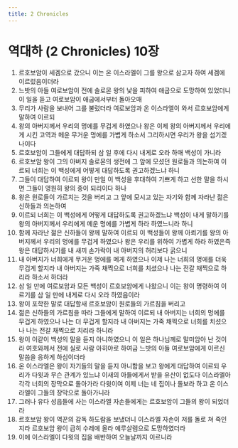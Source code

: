 ```yaml
---
title: 2 Chronicles
---
```


# 역대하 (2 Chronicles) 10장
1. 르호보암이 세겜으로 갔으니 이는 온 이스라엘이 그를 왕으로 삼고자 하여 세겜에 이르렀음이더라
1. 느밧의 아들 여로보암이 전에 솔로몬 왕의 낯을 피하여 애굽으로 도망하여 있었더니 이 일을 듣고 여로보암이 애굽에서부터 돌아오매
1. 무리가 사람을 보내어 그를 불렀더라 여로보암과 온 이스라엘이 와서 르호보암에게 말하여 이르되
1. 왕의 아버지께서 우리의 멍에를 무겁게 하였으나 왕은 이제 왕의 아버지께서 우리에게 시킨 고역과 메운 무거운 멍에를 가볍게 하소서 그리하시면 우리가 왕을 섬기겠나이다
1. 르호보암이 그들에게 대답하되 삼 일 후에 다시 내게로 오라 하매 백성이 가니라
1. 르호보암 왕이 그의 아버지 솔로몬의 생전에 그 앞에 모셨던 원로들과 의논하여 이르되 너희는 이 백성에게 어떻게 대답하도록 권고하겠느냐 하니
1. 그들이 대답하여 이르되 왕이 만일 이 백성을 후대하여 기쁘게 하고 선한 말을 하시면 그들이 영원히 왕의 종이 되리이다 하나
1. 왕은 원로들이 가르치는 것을 버리고 그 앞에 모시고 있는 자기와 함께 자라난 젊은 신하들과 의논하여
1. 이르되 너희는 이 백성에게 어떻게 대답하도록 권고하겠느냐 백성이 내게 말하기를 왕의 아버지께서 우리에게 메운 멍에를 가볍게 하라 하였느니라 하니
1. 함께 자라난 젊은 신하들이 왕께 말하여 이르되 이 백성들이 왕께 아뢰기를 왕의 아버지께서 우리의 멍에를 무겁게 하였으나 왕은 우리를 위하여 가볍게 하라 하였은즉 왕은 대답하시기를 내 새끼 손가락이 내 아버지의 허리보다 굵으니
1. 내 아버지가 너희에게 무거운 멍에를 메게 하였으나 이제 나는 너희의 멍에를 더욱 무겁게 할지라 내 아버지는 가죽 채찍으로 너희를 치셨으나 나는 전갈 채찍으로 하리라 하소서 하더라
1. 삼 일 만에 여로보암과 모든 백성이 르호보암에게 나왔으니 이는 왕이 명령하여 이르기를 삼 일 만에 내게로 다시 오라 하였음이라
1. 왕이 포학한 말로 대답할새 르호보암이 원로들의 가르침을 버리고
1. 젊은 신하들의 가르침을 따라 그들에게 말하여 이르되 내 아버지는 너희의 멍에를 무겁게 하였으나 나는 더 무겁게 할지라 내 아버지는 가죽 채찍으로 너희를 치셨으나 나는 전갈 채찍으로 치리라 하니라
1. 왕이 이같이 백성의 말을 듣지 아니하였으니 이 일은 하나님께로 말미암아 난 것이라 여호와께서 전에 실로 사람 아히야로 하여금 느밧의 아들 여로보암에게 이르신 말씀을 응하게 하심이더라
1. 온 이스라엘은 왕이 자기들의 말을 듣지 아니함을 보고 왕에게 대답하여 이르되 우리가 다윗과 무슨 관계가 있느냐 이새의 아들에게서 받을 유산이 없도다 이스라엘아 각각 너희의 장막으로 돌아가라 다윗이여 이제 너는 네 집이나 돌보라 하고 온 이스라엘이 그들의 장막으로 돌아가니라
1. 그러나 유다 성읍들에 사는 이스라엘 자손들에게는 르호보암이 그들의 왕이 되었더라
1. 르호보암 왕이 역꾼의 감독 하도람을 보냈더니 이스라엘 자손이 저를 돌로 쳐 죽인지라 르호보암 왕이 급히 수레에 올라 예루살렘으로 도망하였더라
1. 이에 이스라엘이 다윗의 집을 배반하여 오늘날까지 이르니라